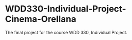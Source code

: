 # WDD330-Individual-Project-Cinema-Orellana
The final project for the course WDD 330, Individual Project.
